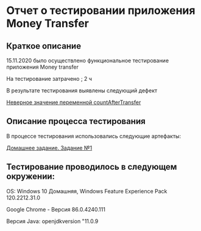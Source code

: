 # Отчет о тестировании приложения Money Transfer

## Краткое описание

15.11.2020 было осуществлено функциональное тестирование приложения Money transfer 

На тестирование затрачено ; 2 ч

В результате тестирования выявлены следующий дефект 

[Неверное значение переменной countAfterTransfer](https://github.com/DariaPap/Java-Ex2.1/issues/1)

## Описание процесса тестирования

В процессе тестирования использовались следующие артефакты:

[Домашнее задание. Задание №1](https://github.com/netology-code/javaqa-homeworks/tree/master/programming)

## Тестирование проводилось в следующем окружении:

OS: Windows 10 Домашняя, Windows Feature Experience Pack 120.2212.31.0 

Google Chrome - Версия 86.0.4240.111 

Версия Java: openjdkversion "11.0.9

